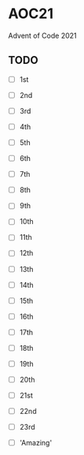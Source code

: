 # AOC21
Advent of Code 2021

## TODO

- [ ] 1st
- [ ] 2nd
- [ ] 3rd
- [ ] 4th
- [ ] 5th
- [ ] 6th
- [ ] 7th
- [ ] 8th
- [ ] 9th
- [ ] 10th
- [ ] 11th
- [ ] 12th
- [ ] 13th
- [ ] 14th
- [ ] 15th
- [ ] 16th
- [ ] 17th
- [ ] 18th
- [ ] 19th
- [ ] 20th
- [ ] 21st
- [ ] 22nd
- [ ] 23rd
- [ ] 'Amazing'

